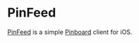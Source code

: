 # PinFeed

[PinFeed](http://bit.ly/pinfeed) is a simple [Pinboard](https://pinboard.in) client for iOS.
